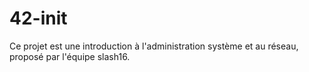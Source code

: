 # 42-init
Ce projet est une introduction à l'administration système et au réseau, proposé par l'équipe slash16.
